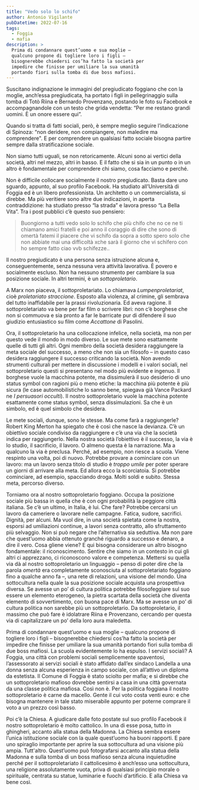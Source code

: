 ```yaml
---
title: "Vedo solo lo schifo"
author: Antonio Vigilante
pubDatetime: 2022-07-16
tags: 
  - Foggia
  - mafia
description: >
  Prima di condannare quest’uomo e sua moglie –    
  qualcuno propone di togliere loro i figli – 
  bisognerebbe chiedersi cos’ha fatto la società per
  impedire che finisse per umiliare la sua umanità
  portando fiori sulla tomba di due boss mafiosi.
---
```


Suscitano indignazione le immagini del pregiudicato foggiano che con la moglie, anch’essa pregiudicata, ha portato i figli in pellegrinaggio sulla tomba di Totò Riina e Bernardo Provenzano, postando le foto su Facebook e accompagnandole con un testo che grida vendetta: “Per me restano grandi uomini. È un onore essere qui”.

Quando si tratta di fatti sociali, però, è sempre meglio seguire l’indicazione di Spinoza: “non deridere, non compiangere, non maledire ma comprendere". E per comprendere un qualsiasi fatto sociale bisogna partire sempre dalla stratificazione sociale.

Non siamo tutti uguali, se non retoricamente. Alcuni sono ai vertici della società, altri nel mezzo, altri in basso. E il fatto che si sia in un punto o in un altro è fondamentale per comprendere chi siamo, cosa facciamo e perché.

Non è difficile collocare socialmente il nostro pregiudicato. Basta dare uno sguardo, appunto, al suo profilo Facebook. Ha studiato all’Università di Foggia ed è un libero professionista. Un architetto o un commercialista, si direbbe. Ma più veritiere sono altre due indicazioni, in aperta contraddizione: ha studiato presso “la strada” e lavora presso “La Bella Vita”. Tra i post pubblici c’è questo suo pensiero:

> Buongiorno a tutti vedo solo lo schifo che più chifo che no ce ne ti chiamano amici fratelli e poi anno il coraggio di dire che sono di omertà fatemi il piacere che vi schifo da sopra a sotto spero solo che non abbiate mai una difficoltà xche sarà il giorno che vi schifero con ho sempre fatto ciao vvb schifezze..

Il nostro pregiudicato è una persona senza istruzione alcuna e, conseguentemente, senza nessuna vera attività lavorativa. È povero e socialmente escluso. Non ha nessuno strumento per cambiare la sua posizione sociale. In altri termini, è un _sottoproletario_.

A Marx non piaceva, il sottoproletariato. Lo chiamava _Lumpenproletariat_, cioè _proletariato straccione_. Esposto alla violenza, al crimine, gli sembrava del tutto inaffidabile per la prassi rivoluzionaria. Ed aveva ragione. Il sottoproletariato va bene per far film o scrivere libri: non c’è borghese che non si commuova e sia pronto a far le barricate pur di difendere il suo giudizio entusiastico su film come _Accattone_ di Pasolini.

Ora, il sottoproletario ha una collocazione infelice, nella società, ma non per questo vede il mondo in modo diverso. Le sue mete sono esattamente quelle di tutti gli altri. Ogni membro della società desidera raggiungere la meta sociale del successo, a meno che non sia un filosofo – in questo caso desidera raggiungere il successo criticando la società. Non avendo strumenti culturali per mettere in discussione i modelli e i valori sociali, nel sottoproletario questi si presentano nel modo più evidente e ingenuo. Il borghese vuole la macchina potente, ma dissimulerà il suo desiderio di uno status symbol con ragioni più o meno etiche: la macchina più potente è più sicura (le case automobilistiche lo sanno bene, spiegava già Vance Packard ne _I persuasori occulti_). Il nostro sottoproletario vuole la macchina potente esattamente come status symbol, senza dissimulazioni. Sa che è un simbolo, ed è quel simbolo che desidera.

Le mete sociali, dunque, sono le stesse. Ma come farà a raggiungerle? Robert King Merton ha spiegato che è così che nasce la devianza. C’è un obiettivo sociale condiviso da raggiungere e c’è una via che la società indica per raggiungerlo. Nella nostra società l’obiettivo è il successo, la via è lo studio, il sacrificio, il lavoro. O almeno questa è la narrazione. Ma a qualcuno la via è preclusa. Perché, ad esempio, non riesce a scuola. Viene respinto una volta, poi di nuovo. Potrebbe provare a cominciare con un lavoro: ma un lavoro senza titolo di studio è _troppo umile_ per poter sperare un giorni di arrivare alla meta. Ed allora ecco la scorciatoia. Si potrebbe cominciare, ad esempio, spacciando droga. Molti soldi e subito. Stessa meta, percorso diverso.

Torniamo ora al nostro sottoproletario foggiano. Occupa la posizione sociale più bassa in quella che è con ogni probabilità la peggiore città italiana. Se c’è un ultimo, in Italia, è lui. Che fare? Potrebbe cercarsi un lavoro da cameriere o lavorare nelle campagne. Fatica, sudore, sacrifici. Dignità, per alcuni. Ma vuol dire, in una società spietata come la nostra, esporsi ad umiliazioni continue, a lavori senza contratto, allo sfruttamento più selvaggio. Non si può negare che l’alternativa sia seduttiva. Ma non pare che quest’uomo abbia ottenuto granché riguardo a successo e denaro, a dire il vero. Cosa gliene viene? E qui bisogna considerare un altro bisogno fondamentale: il riconoscimento. Sentire che siamo in un contesto in cui gli altri ci apprezzano, ci riconoscono valore e competenza. Mettersi su quella via dà al nostro sottoproletario un linguaggio – penso di poter dire che la parola _omertà_ era completamente sconosciuta al sottoproletariato foggiano fino a qualche anno fa –, una rete di relazioni, una visione del mondo. Una sottocultura nella quale la sua posizione sociale acquista una prospettiva diversa. Se avesse un po’ di cultura politica potrebbe filosofeggiare sul suo essere un elemento eterogeneo, la pietra scartata della società che diventa elemento di sovvertimento, con buona pace di Marx. Ma se avesse un po’ di cultura politica non sarebbe più un sottoproletario. Da sottoproletario, il massimo che può fare è idolatrare Riina e Provenzano, cercando per questa via di capitalizzare un po’ della loro aura maledetta.

Prima di condannare quest’uomo e sua moglie – qualcuno propone di togliere loro i figli – bisognerebbe chiedersi cos’ha fatto la società per impedire che finisse per umiliare la sua umanità portando fiori sulla tomba di due boss mafiosi. La scuola evidentemente lo ha espulso. I servizi sociali? A Foggia, una città con problemi sociali semplicemente spaventosi, l’assessorato ai servizi sociali è stato affidato dall’ex sindaco Landella a una donna senza alcuna esperienza in campo sociale, con all’attivo un diploma da estetista. Il Comune di Foggia è stato sciolto per mafia; e si direbbe che un sottoproletario mafioso dovrebbe sentirsi a casa in una città governata da una classe politica mafiosa. Così non è. Per la politica foggiana il nostro sottoproletario è carne da macello. Gente il cui voto costa venti euro: e che bisogna mantenere in tale stato miserabile appunto per poterne comprare il voto a un prezzo così basso.

Poi c’è la Chiesa. A giudicare dalle foto postate sul suo profilo Facebook il nostro sottoproletario è molto cattolico. In una di esse posa, tutto in ghingheri, accanto alla statua della Madonna. La Chiesa sembra essere l’unica istituzione sociale con la quale quest’uomo ha buoni rapporti. E pare uno spiraglio importante per aprire la sua sottocultura ad una visione più ampia. Tutt'altro. Quest’uomo può fotografarsi accanto alla statua della Madonna e sulla tomba di un boss mafioso senza alcuna inquietudine perché per il sottoproletariato il cattolicesimo è anch’esso una sottocultura, una religione assolutamente vuota, priva di qualsiasi principio morale o spirituale, centrata su statue, luminarie e fuochi d’artificio. E alla Chiesa va bene così.

